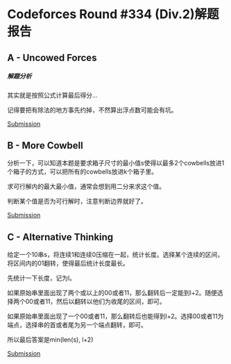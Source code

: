 # Codeforces Round #334 (Div.2)解题报告

## A - Uncowed Forces

##### 解题分析

其实就是按照公式计算最后得分...

记得要把有除法的地方事先约掉，不然算出浮点数可能会有坑。

[Submission](http://codeforces.com/contest/604/submission/14685347)

## B - More Cowbell

分析一下，可以知道本题是要求箱子尺寸的最小值s使得以最多2个cowbells放进1个箱子的方式，可以把所有的cowbells放进k个箱子里。

求可行解内的最大最小值，通常会想到用二分来求这个值。

判断某个值是否为可行解时，注意判断边界就好了。

[Submission](http://codeforces.com/contest/604/submission/14685562)

## C - Alternative Thinking

给定一个10串s，将连续1和连续0压缩在一起，统计长度。选择某个连续的区间，将区间内的01翻转，使得最后统计长度最长。

先统计一下长度，记为l。

如果原始串里面出现了两个或以上的00或者11，那么翻转后一定能到l+2。随便选择两个00或者11，然后以翻转以他们为收尾的区间，即可。

如果原始串里面出现了一个00或者11，那么翻转后也能得到l+2。选择00或者11为端点，选择串的首或者尾为另一个端点翻转，即可。

所以最后答案是min(len(s), l+2)

[Submission](http://codeforces.com/contest/604/submission/14686023)
